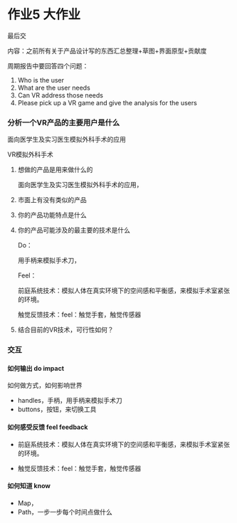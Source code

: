 # 作业5 大作业

最后交

内容：之前所有关于产品设计写的东西汇总整理+草图+界面原型+贡献度



周期报告中要回答四个问题：

1. Who is the user
2. What are the user needs
3. Can VR address those needs
4. Please pick up a VR game and give the analysis for the users



### 分析一个VR产品的主要用户是什么

面向医学生及实习医生模拟外科手术的应用

VR模拟外科手术

1. 想做的产品是用来做什么的

   面向医学生及实习医生模拟外科手术的应用，

2. 市面上有没有类似的产品

   

3. 你的产品功能特点是什么

   

4. 你的产品可能涉及的最主要的技术是什么

   Do：

   用手柄来模拟手术刀，

   Feel：

   前庭系统技术：模拟人体在真实环境下的空间感和平衡感，来模拟手术室紧张的环境。

   触觉反馈技术：feel：触觉手套，触觉传感器

5. 结合目前的VR技术，可行性如何？



### 交互

#### 如何输出 do impact

如何做方式，如何影响世界

- handles，手柄，用手柄来模拟手术刀
- buttons，按钮，来切换工具

#### 如何感受反馈 feel feedback

- 前庭系统技术：模拟人体在真实环境下的空间感和平衡感，来模拟手术室紧张的环境。

- 触觉反馈技术：feel：触觉手套，触觉传感器

#### 如何知道 know

- Map，
- Path，一步一步每个时间点做什么


